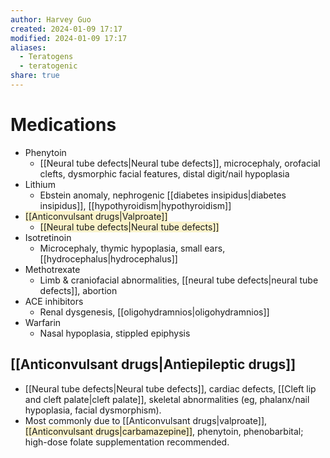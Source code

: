 ```yaml
---
author: Harvey Guo
created: 2024-01-09 17:17
modified: 2024-01-09 17:17
aliases:
  - Teratogens
  - teratogenic
share: true
---
```

# Medications
- Phenytoin
	- [[Neural tube defects|Neural tube defects]], microcephaly, orofacial clefts, dysmorphic facial features, distal digit/nail hypoplasia
- Lithium
	- Ebstein anomaly, nephrogenic [[diabetes insipidus|diabetes insipidus]], [[hypothyroidism|hypothyroidism]]
- <span style="background:rgba(240, 200, 0, 0.2)">[[Anticonvulsant drugs|Valproate]]</span>
	- <span style="background:rgba(240, 200, 0, 0.2)">[[Neural tube defects|Neural tube defects]]</span>
- Isotretinoin
	- Microcephaly, thymic hypoplasia, small ears, [[hydrocephalus|hydrocephalus]]
- Methotrexate
	- Limb & craniofacial abnormalities, [[neural tube defects|neural tube defects]], abortion
- ACE inhibitors
	- Renal dysgenesis, [[oligohydramnios|oligohydramnios]]
- Warfarin
	- Nasal hypoplasia, stippled epiphysis
## [[Anticonvulsant drugs|Antiepileptic drugs]]
- [[Neural tube defects|Neural tube defects]], cardiac defects, [[Cleft lip and cleft palate|cleft palate]], skeletal abnormalities (eg, phalanx/nail hypoplasia, facial dysmorphism). 
- Most commonly due to [[Anticonvulsant drugs|valproate]], <span style="background:rgba(240, 200, 0, 0.2)">[[Anticonvulsant drugs|carbamazepine]]</span>, phenytoin, phenobarbital; high-dose folate supplementation recommended.
